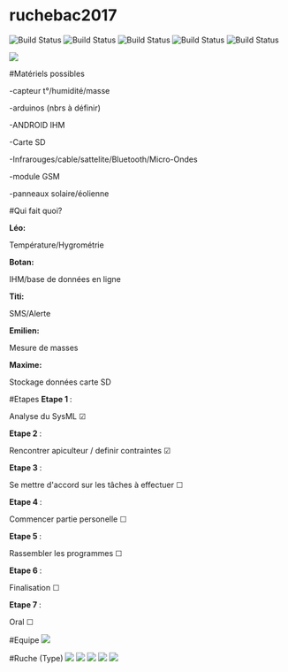 # ruchebac2017
![Build Status](https://img.shields.io/badge/Emilien-10-yellow.svg?style=flat)
![Build Status](https://img.shields.io/badge/Titi-10-blue.svg?style=flat)
![Build Status](https://img.shields.io/badge/Maxime-10-pink.svg?style=flat)
![Build Status](https://img.shields.io/badge/Leo-10-yellow.svg?style=flat)
![Build Status](https://img.shields.io/badge/Botan-30-red.svg?style=flat)

<img src="graph.png"/>


#Matériels possibles

<p>-capteur t°/humidité/masse </p>
<p>-arduinos (nbrs à définir)  </p>
<p>-ANDROID IHM  </p>
<p>-Carte SD  </p>
<p>-Infrarouges/cable/sattelite/Bluetooth/Micro-Ondes  </p>
<p>-module GSM </p>
<p>-panneaux solaire/éolienne   </p>


#Qui fait quoi?

<b>Léo: </b><p>Température/Hygrométrie </p>
<b>Botan: </b><p>IHM/base de données en ligne </p>
<b>Titi: </b><p>SMS/Alerte </p>
<b>Emilien: </b><p>Mesure de masses  </p>
<b>Maxime: </b><p>Stockage données carte SD </p>


#Etapes
<b>Etape 1 </b> : <p>Analyse du SysML &#9745; </p>
<b>Etape 2 </b> : <p>Rencontrer apiculteur / definir contraintes &#9745;</p>
<b>Etape 3 </b> : <p>Se mettre d'accord sur les tâches à effectuer &#9744;</p>
<b>Etape 4 </b> : <p>Commencer partie personelle &#9744;</p>
<b>Etape 5 </b> : <p>Rassembler les programmes &#9744;</p>
<b>Etape 6 </b> : <p>Finalisation &#9744;</p>
<b>Etape 7 </b> : <p>Oral &#9744;</p>

#Equipe
<img src="images/20161214_102659.jpg"/>

#Ruche (Type)
<img src="images/20161214_101843.jpg"/>
<img src="images/20161214_101950.jpg"/>
<img src="images/20161214_102004.jpg"/>
<img src="images/20161214_102014.jpg"/>
<img src="images/20161214_102024.jpg"/>
